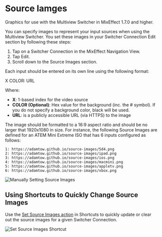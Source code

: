 # Source Iamges

Graphics for use with the Multiview Switcher in MixEffect 1.7.0 and higher.

You can specify images to represent your input sources when using the Multiview Switcher. You set these images in your Switcher Connection Edit section by following these steps:

1. Tap on a Switcher Connection in the MixEffect Navigation View.
2. Tap Edit.
3. Scroll down to the Source Images section.

Each input should be entered on its own line using the following format:

X COLOR: URL

Where:

- **X**: 1-based index for the video source
- **COLOR (Optional)**: Hex value for the background (inc. the # symbol). If you do not specify a background color, black will be used.
- **URL**: is a publicly accessible URL (via HTTPS) to the image

The image should be formatted to a 16:9 aspect ratio and should be no larger that 1920x1080 in size.
For instance, the following Source Images are defined for an ATEM Mini Extreme ISO that has 6 inputs configured as follows:

```
1: https://adamtow.github.io/source-images/5d4.png
2: https://adamtow.github.io/source-images/ipad.png
3: https://adamtow.github.io/source-images/ios.png
4: https://adamtow.github.io/source-images/macmini.png
5: https://adamtow.github.io/source-images/appletv.png
6: https://adamtow.github.io/source-images/xbox.png
```

![Manually Setting Source Images](https://1539191236-files.gitbook.io/~/files/v0/b/gitbook-x-prod.appspot.com/o/spaces%2F-MaiI5oKYEXGU01L5yjC%2Fuploads%2FdS1GOaSf499gRq0oWqr9%2Fsource-images-edit.png?alt=media&token=4c65efc4-4f09-4e2e-bafa-12b567bedec0)

## Using Shortcuts to Quickly Change Source Images

Use the [Set Source Images action](https://docs.mixeffect.app/automate/shortcuts/actions/set-source-images) in Shortcuts to quickly update or clear out the source images for a given Switcher Connection. 

![Set Source Images Shortcut](https://1539191236-files.gitbook.io/~/files/v0/b/gitbook-x-prod.appspot.com/o/spaces%2F-MaiI5oKYEXGU01L5yjC%2Fuploads%2Fvjh7Dwtmr9pVqXFAGkHd%2Fset-source-images.gif?alt=media&token=f0647aad-0c72-4abe-b6cd-d9d4ba0a5f56)
